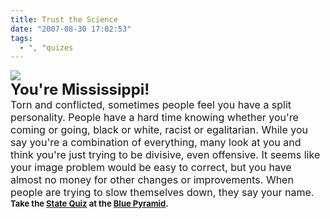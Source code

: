```yaml
---
title: Trust the Science
date: "2007-08-30 17:02:53"
tags:
  - ", "quizes
---
```

<p><img src="http://bluepyramid.org/ia/ms.gif" /><br />
<font size="5">
<b>You're Mississippi!</b></font><br />
<font size="3">Torn and conflicted, sometimes people feel you have a split personality.
People have a hard time knowing whether you're coming or going, black or white, racist
or egalitarian. While you say you're a combination of everything, many look at you and
think you're just trying to be divisive, even offensive. It seems like your image problem
would be easy to correct, but you have almost no money for other changes or improvements.
When people are trying to slow themselves down, they say your name.</font><br />
<font size="2">
<b>Take the <a href="http://bluepyramid.org/ia/squiz.htm">State Quiz</a>
at the <a href="http://bluepyramid.org">Blue Pyramid</a>.</b></font></font></p>

